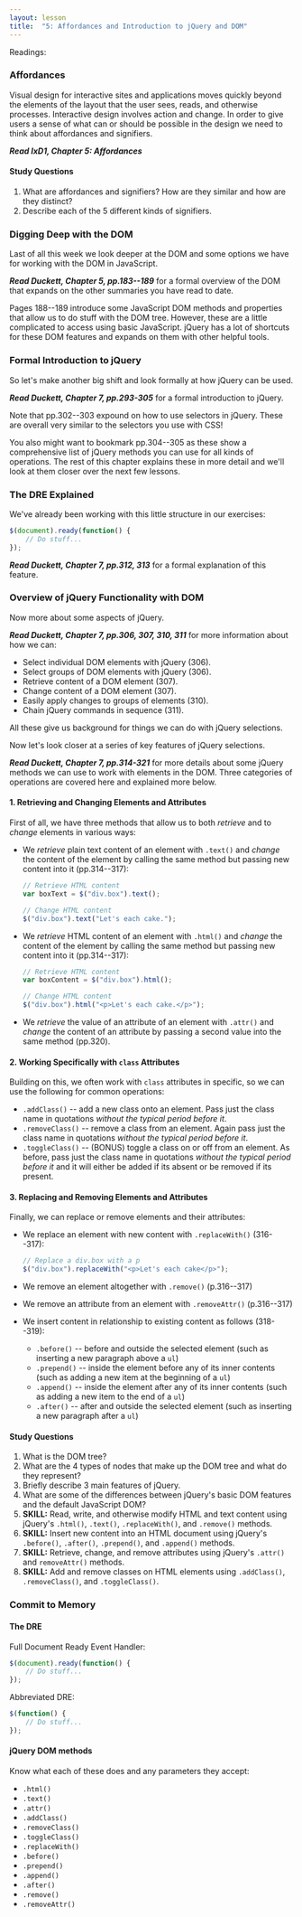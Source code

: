 ```yaml
---
layout: lesson
title:  "5: Affordances and Introduction to jQuery and DOM"
---
```


Readings:

### Affordances

Visual design for interactive sites and applications moves quickly beyond the elements of the layout that the user sees, reads, and otherwise processes. Interactive design involves action and change. In order to give users a sense of what can or should be possible in the design we need to think about affordances and signifiers.

***Read IxD1, Chapter 5: Affordances***

#### Study Questions

1. What are affordances and signifiers? How are they similar and how are they distinct?
2. Describe each of the 5 different kinds of signifiers.

### Digging Deep with the DOM

Last of all this week we look deeper at the DOM and some options we have for working with the DOM in JavaScript.

***Read Duckett, Chapter 5, pp.183--189*** for a formal overview of the DOM that expands on the other summaries you have read to date.

Pages 188--189 introduce some JavaScript DOM methods and properties that allow us to do stuff with the DOM tree. However, these are a little complicated to access using basic JavaScript. jQuery has a lot of shortcuts for these DOM features and expands on them with other helpful tools.

### Formal Introduction to jQuery

So let's make another big shift and look formally at how jQuery can be used.

***Read Duckett, Chapter 7, pp.293-305*** for a formal introduction to jQuery.

Note that pp.302--303 expound on how to use selectors in jQuery. These are overall very similar to the selectors you use with CSS!

You also might want to bookmark pp.304--305 as these show a comprehensive list of jQuery methods you can use for all kinds of operations. The rest of this chapter explains these in more detail and we'll look at them closer over the next few lessons.

### The DRE Explained

We've already been working with this little structure in our exercises:

```js
$(document).ready(function() {
    // Do stuff...
});
```

***Read Duckett, Chapter 7, pp.312, 313*** for a formal explanation of this feature.

### Overview of jQuery Functionality with DOM

Now more about some aspects of jQuery.

***Read Duckett, Chapter 7, pp.306, 307, 310, 311*** for more information about how we can:

* Select individual DOM elements with jQuery (306).
* Select groups of DOM elements with jQuery (306).
* Retrieve content of a DOM element (307).
* Change content of a DOM element (307).
* Easily apply changes to groups of elements (310).
* Chain jQuery commands in sequence (311).

All these give us background for things we can do with jQuery selections.

Now let's look closer at a series of key features of jQuery selections.

***Read Duckett, Chapter 7, pp.314-321*** for more details about some jQuery methods we can use to work with elements in the DOM. Three categories of operations are covered here and explained more below.

#### 1. Retrieving and Changing Elements and Attributes

First of all, we have three methods that allow us to both *retrieve* and to *change* elements in various ways:

* We *retrieve* plain text content of an element with `.text()` and *change* the content of the element by calling the same method but passing new content into it (pp.314--317):

    ```js
    // Retrieve HTML content
    var boxText = $("div.box").text();

    // Change HTML content
    $("div.box").text("Let's each cake.");
    ```

* We *retrieve* HTML content of an element with `.html()` and *change* the content of the element by calling the same method but passing new content into it (pp.314--317):

    ```js
    // Retrieve HTML content
    var boxContent = $("div.box").html();

    // Change HTML content
    $("div.box").html("<p>Let's each cake.</p>");
    ```

* We *retrieve* the value of an attribute of an element with `.attr()` and *change* the content of an attribute by passing a second value into the same method (pp.320).

#### 2. Working Specifically with `class` Attributes

Building on this, we often work with `class` attributes in specific, so we can use the following for common operations:

* `.addClass()` -- add a new class onto an element. Pass just the class name in quotations *without the typical period before it*.
* `.removeClass()` -- remove a class from an element. Again pass just the class name in quotations *without the typical period before it*.
* `.toggleClass()` -- (BONUS) toggle a class on or off from an element. As before, pass just the class name in quotations *without the typical period before it* and it will either be added if its absent or be removed if its present.

#### 3. Replacing and Removing Elements and Attributes

Finally, we can replace or remove elements and their attributes:

* We replace an element with new content with `.replaceWith()` (316--317):

    ```js
    // Replace a div.box with a p
    $("div.box").replaceWith("<p>Let's each cake</p>");
    ```    

* We remove an element altogether with `.remove()` (p.316--317)
* We remove an attribute from an element with `.removeAttr()` (p.316--317)


* We insert content in relationship to existing content as follows (318--319):
    * `.before()` -- before and outside the selected element (such as inserting a new paragraph above a `ul`)
    * `.prepend()` -- inside the element before any of its inner contents (such as adding a new item at the beginning of a `ul`)
    * `.append()` -- inside the element after any of its inner contents (such as adding a new item to the end of a `ul`)
    * `.after()` -- after and outside the selected element (such as inserting a new paragraph after a `ul`)

#### Study Questions

1. What is the DOM tree?
2. What are the 4 types of nodes that make up the DOM tree and what do they represent?
3. Briefly describe 3 main features of jQuery.
4. What are some of the differences between jQuery's basic DOM features and the default JavaScript DOM?
5. **SKILL:** Read, write, and otherwise modify HTML and text content using jQuery's `.html()`, `.text()`, `.replaceWith()`, and `.remove()` methods.
6. **SKILL:** Insert new content into an HTML document using jQuery's `.before()`, `.after()`, `.prepend()`, and `.append()` methods.
7. **SKILL:** Retrieve, change, and remove attributes using jQuery's `.attr()` and `removeAttr()` methods.
8. **SKILL:** Add and remove classes on HTML elements using `.addClass()`, `.removeClass()`, and `.toggleClass()`.            

### Commit to Memory

#### The DRE

Full Document Ready Event Handler:

```js
$(document).ready(function() {
    // Do stuff...
});
```

Abbreviated DRE:

```js
$(function() {
    // Do stuff...
});
```

#### jQuery DOM methods

Know what each of these does and any parameters they accept:

* `.html()`
* `.text()`
* `.attr()`
* `.addClass()`
* `.removeClass()`
* `.toggleClass()`
* `.replaceWith()`
* `.before()`
* `.prepend()`
* `.append()`
* `.after()`
* `.remove()`
* `.removeAttr()`
